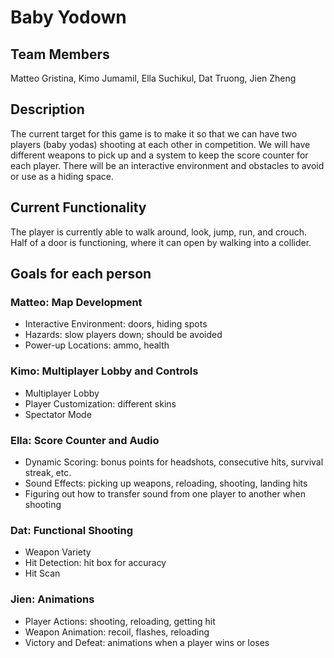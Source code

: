 # Baby Yodown
## Team Members
Matteo Gristina, Kimo Jumamil, Ella Suchikul, Dat Truong, Jien Zheng

## Description
The current target for this game is to make it so that we can have two players (baby yodas) shooting at each other in competition. We will have different weapons to pick up and a system to keep the score counter for each player. There will be an interactive environment and obstacles to avoid or use as a hiding space. 

## Current Functionality
The player is currently able to walk around, look, jump, run, and crouch.
Half of a door is functioning, where it can open by walking into a collider.

## Goals for each person
### Matteo: Map Development 
- Interactive Environment: doors, hiding spots 
- Hazards: slow players down; should be avoided
- Power-up Locations: ammo, health

### Kimo: Multiplayer Lobby and Controls 
- Multiplayer Lobby
- Player Customization: different skins 
- Spectator Mode
  
### Ella: Score Counter and Audio 
- Dynamic Scoring: bonus points for headshots, consecutive hits, survival streak, etc. 
- Sound Effects: picking up weapons, reloading, shooting, landing hits
- Figuring out how to transfer sound from one player to another when shooting 

### Dat: Functional Shooting
- Weapon Variety
- Hit Detection: hit box for accuracy
- Hit Scan
  
### Jien: Animations
- Player Actions: shooting, reloading, getting hit
- Weapon Animation: recoil, flashes, reloading 
- Victory and Defeat: animations when a player wins or loses 

